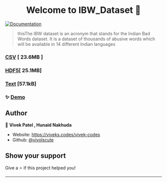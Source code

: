 <h1 align="center">Welcome to IBW_Dataset 👋</h1>
<p>
  <a href="ibw-dataset.herokuapp.com" target="_blank">
    <img alt="Documentation" src="https://img.shields.io/badge/documentation-yes-brightgreen.svg" />
  </a>
</p>

> thisThe IBW dataset is an acronym that stands for the Indian Bad Words dataset. It is a dataset of thousands of abusive words which will be available in 14 different Indian languages

### [CSV](ibw-dataset.herokuapp.com) [ 23.6MB ]

### [HDF5](https://osg-ny2.paperspace.io/tekeun9hs/tekeun9hs/datasets/dsrgt5fydni1tep/versions/1o9e4wj/data/ibw.h5?AWSAccessKeyId=7FZOXOZIC1MWW1TW4LUG&Expires=1622033164&Signature=PXnFin%2FW6Ct0VXMz9pz%2F9DWYQNs%3D)[ 25.1MB]

### [Text](https://osg-ny2.paperspace.io/tekeun9hs/tekeun9hs/datasets/dsr3kni6g9kpshm/versions/jnuu5iy/data/IBW.txt?AWSAccessKeyId=7FZOXOZIC1MWW1TW4LUG&Expires=1622033324&Signature=3g0pNqA8%2BLjJoi5VX1IbDCtO5nE%3D) [57.1kB]

### ✨ [Demo](testbrainfuck.herokuapp.com)

## Author

👤 **Vivek Patel , Hunaid Nakhuda**

* Website: https://viveks.codes/vivek-codes
* Github: [@vivolscute](https://github.com/vivolscute)

## Show your support

Give a ⭐️ if this project helped you!

***
